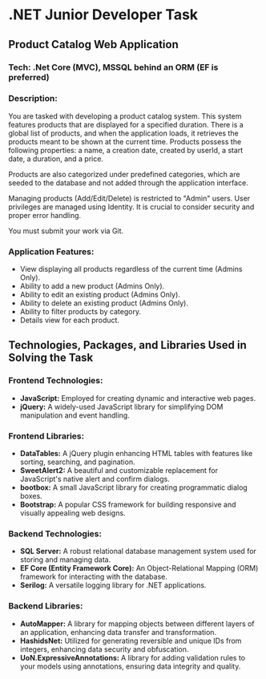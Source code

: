 # .NET Junior Developer Task
## Product Catalog Web Application
### Tech: .Net Core (MVC), MSSQL behind an ORM (EF is preferred)

### Description:
You are tasked with developing a product catalog system. This system features products that are displayed for a specified duration. There is a global list of products, and when the application loads, it retrieves the products meant to be shown at the current time. Products possess the following properties: a name, a creation date, created by userId, a start date, a duration, and a price.

Products are also categorized under predefined categories, which are seeded to the database and not added through the application interface.

Managing products (Add/Edit/Delete) is restricted to "Admin" users. User privileges are managed using Identity. It is crucial to consider security and proper error handling.

You must submit your work via Git.

### Application Features:

- View displaying all products regardless of the current time (Admins Only).
- Ability to add a new product (Admins Only).
- Ability to edit an existing product (Admins Only).
- Ability to delete an existing product (Admins Only).
- Ability to filter products by category.
- Details view for each product.

## Technologies, Packages, and Libraries Used in Solving the Task

### Frontend Technologies:
- **JavaScript:** Employed for creating dynamic and interactive web pages.
- **jQuery:** A widely-used JavaScript library for simplifying DOM manipulation and event handling.

### Frontend Libraries:
- **DataTables:** A jQuery plugin enhancing HTML tables with features like sorting, searching, and pagination.
- **SweetAlert2:** A beautiful and customizable replacement for JavaScript's native alert and confirm dialogs.
- **bootbox:** A small JavaScript library for creating programmatic dialog boxes.
- **Bootstrap:** A popular CSS framework for building responsive and visually appealing web designs.

### Backend Technologies:
- **SQL Server:** A robust relational database management system used for storing and managing data.
- **EF Core (Entity Framework Core):** An Object-Relational Mapping (ORM) framework for interacting with the database.
- **Serilog:** A versatile logging library for .NET applications.

### Backend Libraries:
- **AutoMapper:** A library for mapping objects between different layers of an application, enhancing data transfer and transformation.
- **HashidsNet:** Utilized for generating reversible and unique IDs from integers, enhancing data security and obfuscation.
- **UoN.ExpressiveAnnotations:** A library for adding validation rules to your models using annotations, ensuring data integrity and quality.
